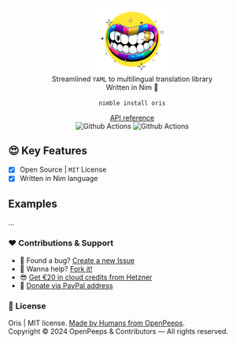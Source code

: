 <p align="center">
  <img src="https://github.com/openpeeps/oris/blob/main/.github/oris.png" width="150px"><br>
  Streamlined <code>YAML</code> to multilingual translation library<br>Written in Nim 👑
</p>

<p align="center">
  <code>nimble install oris</code>
</p>

<p align="center">
  <a href="https://github.com/">API reference</a><br>
  <img src="https://github.com/openpeeps/oris/workflows/test/badge.svg" alt="Github Actions">  <img src="https://github.com/openpeeps/oris/workflows/docs/badge.svg" alt="Github Actions">
</p>

## 😍 Key Features
- [x] Open Source | `MIT` License
- [x] Written in Nim language

## Examples
...

### ❤ Contributions & Support
- 🐛 Found a bug? [Create a new Issue](https://github.com/openpeeps/oris/issues)
- 👋 Wanna help? [Fork it!](https://github.com/openpeeps/oris/fork)
- 😎 [Get €20 in cloud credits from Hetzner](https://hetzner.cloud/?ref=Hm0mYGM9NxZ4)
- 🥰 [Donate via PayPal address](https://www.paypal.com/donate/?hosted_button_id=RJK3ZTDWPL55C)

### 🎩 License
Oris | MIT license. [Made by Humans from OpenPeeps](https://github.com/openpeeps).<br>
Copyright &copy; 2024 OpenPeeps & Contributors &mdash; All rights reserved.
